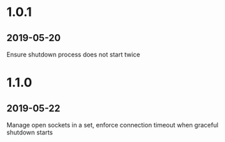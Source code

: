 # 1.0.1
## 2019-05-20
Ensure shutdown process does not start twice

# 1.1.0
## 2019-05-22
Manage open sockets in a set, enforce connection timeout when graceful shutdown starts

